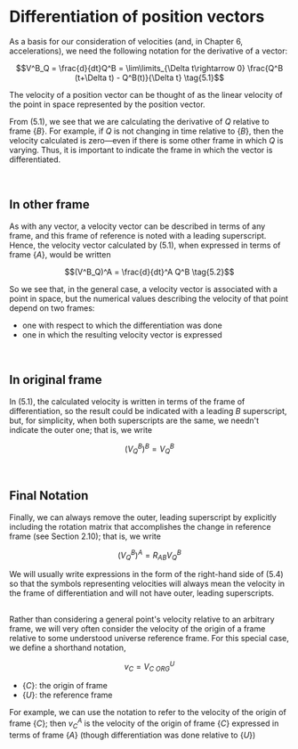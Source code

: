 &emsp;
# Differentiation of position vectors

As a basis for our consideration of velocities (and, in Chapter 6, accelerations), we need the following notation for the derivative of a vector:

$$V^B_Q = \frac{d}{dt}Q^B = \lim\limits_{\Delta t\rightarrow 0} \frac{Q^B (t+\Delta t) - Q^B(t)}{\Delta t} \tag{5.1}$$

The velocity of a position vector can be thought of as the linear velocity of the point in space represented by the position vector. 

From (5.1), we see that we are calculating the derivative of $Q$ relative to frame $\{B\}$. For example, if $Q$ is not changing in time relative to $\{B\}$, then the velocity calculated is zero—even if there is some other frame in which $Q$ is varying. Thus, it is important to indicate the frame in which the vector is differentiated.

&emsp;
## In other frame
As with any vector, a velocity vector can be described in terms of any frame, and this frame of reference is noted with a leading superscript. Hence, the velocity vector calculated by (5.1), when expressed in terms of frame $\{A\}$, would be written

$$(V^B_Q)^A = \frac{d}{dt}^A Q^B \tag{5.2}$$

So we see that, in the general case, a velocity vector is associated with a point in space, but the numerical values describing the velocity of that point depend on two frames: 
- one with respect to which the differentiation was done
- one in which the resulting velocity vector is expressed

&emsp;
## In original frame
In (5.1), the calculated velocity is written in terms of the frame of differentiation, so the result could be indicated with a leading $B$ superscript, but, for simplicity, when both superscripts are the same, we needn't indicate the outer one; that is, we write

$$(V^B_Q)^B = V^B_Q \tag{5.3}$$

&emsp;
## Final Notation
Finally, we can always remove the outer, leading superscript by explicitly including the rotation matrix that accomplishes the change in reference frame (see Section 2.10); that is, we write

$$(V^B_Q)^A = R_{AB}V^B_Q \tag{5.4}$$

We will usually write expressions in the form of the right-hand side of (5.4) so that the symbols representing velocities will always mean the velocity in the frame of differentiation and will not have outer, leading superscripts.


## 
Rather than considering a general point's velocity relative to an arbitrary frame, we will very often consider the velocity of the origin of a frame relative to some understood universe reference frame. For this special case, we define a shorthand notation,

$$v_C = V^U_{C\ ORG} \tag{5.5}$$
- $\{C\}$: the origin of frame
- $\{U\}$: the reference frame


For example, we can use the notation to refer to the velocity of the origin of frame $\{C\}$; then $v^A_C$ is the velocity of the origin of frame $\{C\}$ expressed in terms of frame $\{A\}$ (though differentiation was done relative to $\{U\}$)